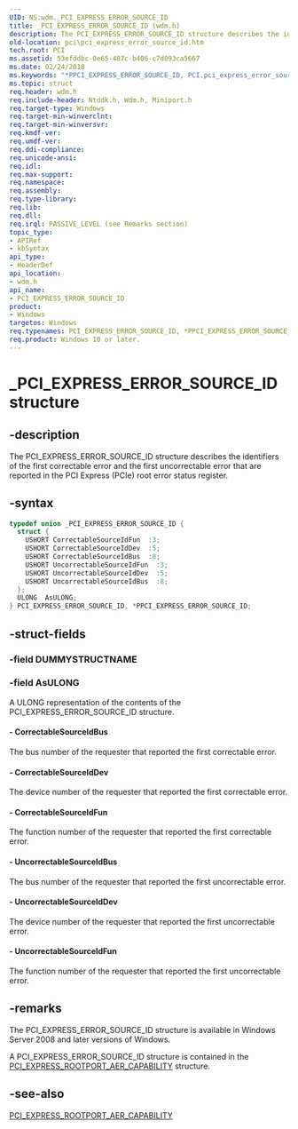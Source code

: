 ```yaml
---
UID: NS:wdm._PCI_EXPRESS_ERROR_SOURCE_ID
title: _PCI_EXPRESS_ERROR_SOURCE_ID (wdm.h)
description: The PCI_EXPRESS_ERROR_SOURCE_ID structure describes the identifiers of the first correctable error and the first uncorrectable error that are reported in the PCI Express (PCIe) root error status register.
old-location: pci\pci_express_error_source_id.htm
tech.root: PCI
ms.assetid: 53efddbc-0e65-487c-b406-c7d093ca5667
ms.date: 02/24/2018
ms.keywords: "*PPCI_EXPRESS_ERROR_SOURCE_ID, PCI.pci_express_error_source_id, PCI_EXPRESS_ERROR_SOURCE_ID, PCI_EXPRESS_ERROR_SOURCE_ID union [Buses], PPCI_EXPRESS_ERROR_SOURCE_ID, PPCI_EXPRESS_ERROR_SOURCE_ID union pointer [Buses], _PCI_EXPRESS_ERROR_SOURCE_ID, pci_struct_f111f61b-46a0-450d-bbce-172f125a6903.xml, wdm/PCI_EXPRESS_ERROR_SOURCE_ID, wdm/PPCI_EXPRESS_ERROR_SOURCE_ID"
ms.topic: struct
req.header: wdm.h
req.include-header: Ntddk.h, Wdm.h, Miniport.h
req.target-type: Windows
req.target-min-winverclnt:
req.target-min-winversvr:
req.kmdf-ver:
req.umdf-ver:
req.ddi-compliance:
req.unicode-ansi:
req.idl:
req.max-support:
req.namespace:
req.assembly:
req.type-library:
req.lib:
req.dll:
req.irql: PASSIVE_LEVEL (see Remarks section)
topic_type:
- APIRef
- kbSyntax
api_type:
- HeaderDef
api_location:
- wdm.h
api_name:
- PCI_EXPRESS_ERROR_SOURCE_ID
product:
- Windows
targetos: Windows
req.typenames: PCI_EXPRESS_ERROR_SOURCE_ID, *PPCI_EXPRESS_ERROR_SOURCE_ID
req.product: Windows 10 or later.
---
```


# _PCI_EXPRESS_ERROR_SOURCE_ID structure


## -description


The PCI_EXPRESS_ERROR_SOURCE_ID structure describes the identifiers of the first correctable error and the first uncorrectable error that are reported in the PCI Express (PCIe) root error status register.


## -syntax


```cpp
typedef union _PCI_EXPRESS_ERROR_SOURCE_ID {
  struct {
    USHORT CorrectableSourceIdFun  :3;
    USHORT CorrectableSourceIdDev  :5;
    USHORT CorrectableSourceIdBus  :8;
    USHORT UncorrectableSourceIdFun  :3;
    USHORT UncorrectableSourceIdDev  :5;
    USHORT UncorrectableSourceIdBus  :8;
  };
  ULONG  AsULONG;
} PCI_EXPRESS_ERROR_SOURCE_ID, *PPCI_EXPRESS_ERROR_SOURCE_ID;
```


## -struct-fields




### -field DUMMYSTRUCTNAME




### -field AsULONG

A ULONG representation of the contents of the PCI_EXPRESS_ERROR_SOURCE_ID structure.


#### - CorrectableSourceIdBus

The bus number of the requester that reported the first correctable error.


#### - CorrectableSourceIdDev

The device number of the requester that reported the first correctable error.


#### - CorrectableSourceIdFun

The function number of the requester that reported the first correctable error.


#### - UncorrectableSourceIdBus

The bus number of the requester that reported the first uncorrectable error.


#### - UncorrectableSourceIdDev

The device number of the requester that reported the first uncorrectable error.


#### - UncorrectableSourceIdFun

The function number of the requester that reported the first uncorrectable error.


## -remarks



The PCI_EXPRESS_ERROR_SOURCE_ID structure is available in Windows Server 2008 and later versions of Windows.

A PCI_EXPRESS_ERROR_SOURCE_ID structure is contained in the <a href="https://msdn.microsoft.com/library/windows/hardware/ff537472">PCI_EXPRESS_ROOTPORT_AER_CAPABILITY</a> structure.




## -see-also

<a href="https://msdn.microsoft.com/library/windows/hardware/ff537472">PCI_EXPRESS_ROOTPORT_AER_CAPABILITY</a>



 

 


